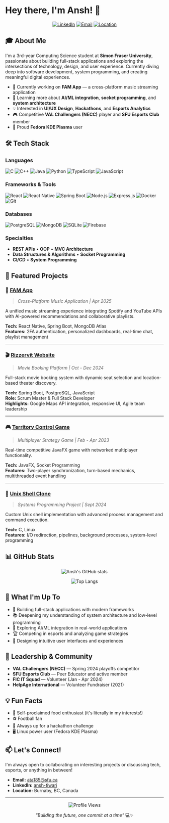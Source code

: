 # Hey there, I'm Ansh! 👋

<div align="center">
  
  [![LinkedIn](https://img.shields.io/badge/LinkedIn-ansh--tiwari-0077B5?style=for-the-badge&logo=linkedin&logoColor=white)](https://linkedin.com/in/ansh-tiwari)
  [![Email](https://img.shields.io/badge/Email-ata185%40sfu.ca-D14836?style=for-the-badge&logo=gmail&logoColor=white)](mailto:ata185@sfu.ca)
  [![Location](https://img.shields.io/badge/Location-Burnaby%2C%20BC-00A36C?style=for-the-badge&logo=google-maps&logoColor=white)]()
  
</div>

## 🎓 About Me

I'm a 3rd-year Computing Science student at **Simon Fraser University**, passionate about building full-stack applications and exploring the intersections of technology, design, and user experience. Currently diving deep into software development, system programming, and creating meaningful digital experiences.

- 🔭 Currently working on **FAM App** — a cross-platform music streaming application
- 🌱 Learning more about **AI/ML integration**, **socket programming**, and **system architecture**
- 💡 Interested in **UI/UX Design**, **Hackathons**, and **Esports Analytics**
- 🎮 Competitive **VAL Challengers (NECC)** player and **SFU Esports Club** member
- 🐧 Proud **Fedora KDE Plasma** user

## 🛠️ Tech Stack

### Languages
![C](https://img.shields.io/badge/C-00599C?style=for-the-badge&logo=c&logoColor=white)
![C++](https://img.shields.io/badge/C++-00599C?style=for-the-badge&logo=cplusplus&logoColor=white)
![Java](https://img.shields.io/badge/Java-ED8B00?style=for-the-badge&logo=openjdk&logoColor=white)
![Python](https://img.shields.io/badge/Python-3776AB?style=for-the-badge&logo=python&logoColor=white)
![TypeScript](https://img.shields.io/badge/TypeScript-007ACC?style=for-the-badge&logo=typescript&logoColor=white)
![JavaScript](https://img.shields.io/badge/JavaScript-F7DF1E?style=for-the-badge&logo=javascript&logoColor=black)

### Frameworks & Tools
![React](https://img.shields.io/badge/React-20232A?style=for-the-badge&logo=react&logoColor=61DAFB)
![React Native](https://img.shields.io/badge/React_Native-20232A?style=for-the-badge&logo=react&logoColor=61DAFB)
![Spring Boot](https://img.shields.io/badge/Spring_Boot-6DB33F?style=for-the-badge&logo=spring-boot&logoColor=white)
![Node.js](https://img.shields.io/badge/Node.js-43853D?style=for-the-badge&logo=node.js&logoColor=white)
![Express.js](https://img.shields.io/badge/Express.js-404D59?style=for-the-badge)
![Docker](https://img.shields.io/badge/Docker-2496ED?style=for-the-badge&logo=docker&logoColor=white)
![Git](https://img.shields.io/badge/Git-F05032?style=for-the-badge&logo=git&logoColor=white)

### Databases
![PostgreSQL](https://img.shields.io/badge/PostgreSQL-316192?style=for-the-badge&logo=postgresql&logoColor=white)
![MongoDB](https://img.shields.io/badge/MongoDB-4EA94B?style=for-the-badge&logo=mongodb&logoColor=white)
![SQLite](https://img.shields.io/badge/SQLite-07405E?style=for-the-badge&logo=sqlite&logoColor=white)
![Firebase](https://img.shields.io/badge/Firebase-FFCA28?style=for-the-badge&logo=firebase&logoColor=black)

### Specialties
- **REST APIs** • **OOP** • **MVC Architecture** 
- **Data Structures & Algorithms** • **Socket Programming** 
- **CI/CD** • **System Programming**

## 🚀 Featured Projects

### 🎵 [FAM App](https://github.com/CandyRagi) 
> *Cross-Platform Music Application | Apr 2025*

A unified music streaming experience integrating Spotify and YouTube APIs with AI-powered recommendations and collaborative playlists.

**Tech:** React Native, Spring Boot, MongoDB Atlas  
**Features:** 2FA authentication, personalized dashboards, real-time chat, playlist management

---

### 🎬 [Rizzervit Website](https://github.com/CandyRagi)
> *Movie Booking Platform | Oct - Dec 2024*

Full-stack movie booking system with dynamic seat selection and location-based theater discovery.

**Tech:** Spring Boot, PostgreSQL, JavaScript  
**Role:** Scrum Master & Full Stack Developer  
**Highlights:** Google Maps API integration, responsive UI, Agile team leadership

---

### 🎮 [Territory Control Game](https://github.com/CandyRagi)
> *Multiplayer Strategy Game | Feb - Apr 2023*

Real-time competitive JavaFX game with networked multiplayer functionality.

**Tech:** JavaFX, Socket Programming  
**Features:** Two-player synchronization, turn-based mechanics, multithreaded event handling

---

### 🐚 [Unix Shell Clone](https://github.com/CandyRagi)
> *Systems Programming Project | Sept 2024*

Custom Unix shell implementation with advanced process management and command execution.

**Tech:** C, Linux  
**Features:** I/O redirection, pipelines, background processes, system-level programming

## 📊 GitHub Stats

<div align="center">
  
  ![Ansh's GitHub stats](https://github-readme-stats.vercel.app/api?username=CandyRagi&show_icons=true&theme=tokyonight&hide_border=true&bg_color=1a1b27)
  
  ![Top Langs](https://github-readme-stats.vercel.app/api/top-langs/?username=CandyRagi&layout=compact&theme=tokyonight&hide_border=true&bg_color=1a1b27)
  
</div>

## 🌟 What I'm Up To

- 🔨 Building full-stack applications with modern frameworks
- 📚 Deepening my understanding of system architecture and low-level programming
- 🎯 Exploring AI/ML integration in real-world applications
- 🏆 Competing in esports and analyzing game strategies
- 🎨 Designing intuitive user interfaces and experiences

## 🤝 Leadership & Community

- **VAL Challengers (NECC)** — Spring 2024 playoffs competitor
- **SFU Esports Club** — Peer Educator and active member
- **FIC IT Squad** — Volunteer (Jan - Apr 2024)
- **HelpAge International** — Volunteer Fundraiser (2021)

## 💡 Fun Facts

- 🍕 Self-proclaimed food enthusiast (it's literally in my interests!)
- ⚽ Football fan
- 🎯 Always up for a hackathon challenge
- 🖥️ Linux power user (Fedora KDE Plasma)

## 📫 Let's Connect!

I'm always open to collaborating on interesting projects or discussing tech, esports, or anything in between!

- **Email:** [ata185@sfu.ca](mailto:ata185@sfu.ca)
- **LinkedIn:** [ansh-tiwari](https://linkedin.com/in/ansh-tiwari)
- **Location:** Burnaby, BC, Canada

---

<div align="center">
  
  ![Profile Views](https://komarev.com/ghpvc/?username=CandyRagi&color=blueviolet&style=for-the-badge)
  
  *"Building the future, one commit at a time"* 💻✨
  
</div>
